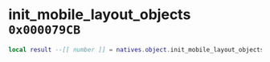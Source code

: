 # init_mobile_layout_objects `0x000079CB`

```lua
local result --[[ number ]] = natives.object.init_mobile_layout_objects(_unk0 --[[ number ]])
```